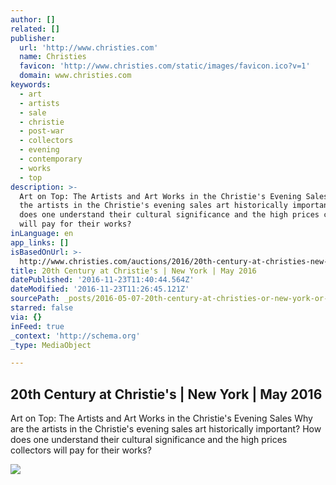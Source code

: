 ```yaml
---
author: []
related: []
publisher:
  url: 'http://www.christies.com'
  name: Christies
  favicon: 'http://www.christies.com/static/images/favicon.ico?v=1'
  domain: www.christies.com
keywords:
  - art
  - artists
  - sale
  - christie
  - post-war
  - collectors
  - evening
  - contemporary
  - works
  - top
description: >-
  Art on Top: The Artists and Art Works in the Christie's Evening Sales Why are
  the artists in the Christie's evening sales art historically important? How
  does one understand their cultural significance and the high prices collectors
  will pay for their works?
inLanguage: en
app_links: []
isBasedOnUrl: >-
  http://www.christies.com/auctions/2016/20th-century-at-christies-new-york-may-2016?pid=en_homepage_row1_slot1_1
title: 20th Century at Christie's | New York | May 2016
datePublished: '2016-11-23T11:40:44.564Z'
dateModified: '2016-11-23T11:26:45.121Z'
sourcePath: _posts/2016-05-07-20th-century-at-christies-or-new-york-or-may-2016.md
starred: false
via: {}
inFeed: true
_context: 'http://schema.org'
_type: MediaObject

---
```

<article style=""><h1>20th Century at Christie's | New York | May 2016</h1><p>Art on Top: The Artists and Art Works in the Christie's Evening Sales Why are the artists in the Christie's evening sales art historically important? How does one understand their cultural significance and the high prices collectors will pay for their works?</p><img src="http://www.christies.com/media-library/images/features/articles/2016/04/18/jeff-koons/jeff-koons-photographed-in-his-studio-2016.jpg" /></article>
